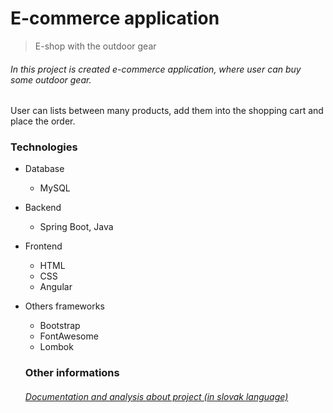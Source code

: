 # E-commerce application

> E-shop with the outdoor gear 

###### In this project is created e-commerce application, where user can buy some outdoor gear. 

User can lists between many products, add them into the shopping cart and place the order. 

### Technologies 

- Database 
  - MySQL
- Backend 
  - Spring Boot, Java 
- Frontend 
  - HTML
  - CSS 
  - Angular
- Others frameworks
  - Bootstrap 
  - FontAwesome 
  - Lombok  
  
  ### Other informations 
  ###### [Documentation and analysis about project (in slovak language)]()  
  
